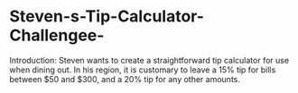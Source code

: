 # Steven-s-Tip-Calculator-Challengee-
Introduction: Steven wants to create a straightforward tip calculator for use when dining out. In his region, it is customary to leave a 15% tip for bills between $50 and $300, and a 20% tip for any other amounts.